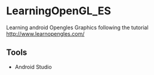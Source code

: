 





# LearningOpenGL_ES

Learning android Opengles Graphics  following the tutorial http://www.learnopengles.com/


## Tools
  * Android Studio
